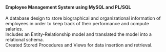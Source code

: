 #### Employee Management System using MySQL and PL/SQL

A database design to store biographical and organizational information of employees in order to keep track of their 
performance and compute salaries. </br>
Includes an Entity-Relationship model and translated the model into a relational schema. </br>
Created Stored Procedures and Views for data insertion and retrieval.
